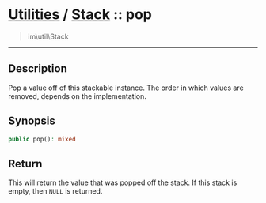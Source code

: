 # [Utilities](util.md) / [Stack](util-Stack.md) :: pop
 > im\util\Stack
____

## Description
Pop a value off of this stackable instance.
The order in which values are removed, depends on
the implementation.

## Synopsis
```php
public pop(): mixed
```

## Return
This will return the value that was popped off the stack.
If this stack is empty, then `NULL` is returned.
